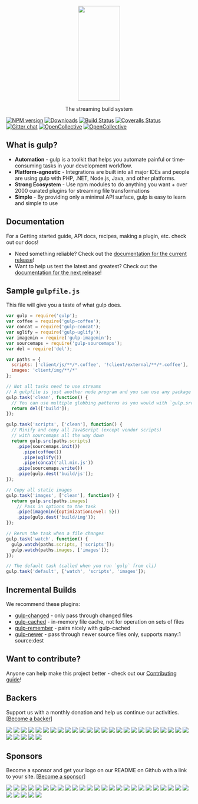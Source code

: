 <p align="center">
  <a href="http://gulpjs.com">
    <img height="257" width="114" src="https://raw.githubusercontent.com/gulpjs/artwork/master/gulp-2x.png">
  </a>
  <p align="center">The streaming build system</p>
</p>

[![NPM version][npm-image]][npm-url] [![Downloads][downloads-image]][npm-url] [![Build Status][travis-image]][travis-url] [![Coveralls Status][coveralls-image]][coveralls-url] [![Gitter chat][gitter-image]][gitter-url] [![OpenCollective](https://opencollective.com/gulpjs/backers/badge.svg)](#backers) 
[![OpenCollective](https://opencollective.com/gulpjs/sponsors/badge.svg)](#sponsors)


## What is gulp?

- **Automation** - gulp is a toolkit that helps you automate painful or time-consuming tasks in your development workflow.
- **Platform-agnostic** - Integrations are built into all major IDEs and people are using gulp with PHP, .NET, Node.js, Java, and other platforms.
- **Strong Ecosystem** - Use npm modules to do anything you want + over 2000 curated plugins for streaming file transformations
- **Simple** - By providing only a minimal API surface, gulp is easy to learn and simple to use

## Documentation

For a Getting started guide, API docs, recipes, making a plugin, etc. check out our docs!

- Need something reliable? Check out the [documentation for the current release](/docs/README.md)!
- Want to help us test the latest and greatest? Check out the [documentation for the next release](https://github.com/gulpjs/gulp/tree/4.0)!

## Sample `gulpfile.js`

This file will give you a taste of what gulp does.

```js
var gulp = require('gulp');
var coffee = require('gulp-coffee');
var concat = require('gulp-concat');
var uglify = require('gulp-uglify');
var imagemin = require('gulp-imagemin');
var sourcemaps = require('gulp-sourcemaps');
var del = require('del');

var paths = {
  scripts: ['client/js/**/*.coffee', '!client/external/**/*.coffee'],
  images: 'client/img/**/*'
};

// Not all tasks need to use streams
// A gulpfile is just another node program and you can use any package available on npm
gulp.task('clean', function() {
  // You can use multiple globbing patterns as you would with `gulp.src`
  return del(['build']);
});

gulp.task('scripts', ['clean'], function() {
  // Minify and copy all JavaScript (except vendor scripts)
  // with sourcemaps all the way down
  return gulp.src(paths.scripts)
    .pipe(sourcemaps.init())
      .pipe(coffee())
      .pipe(uglify())
      .pipe(concat('all.min.js'))
    .pipe(sourcemaps.write())
    .pipe(gulp.dest('build/js'));
});

// Copy all static images
gulp.task('images', ['clean'], function() {
  return gulp.src(paths.images)
    // Pass in options to the task
    .pipe(imagemin({optimizationLevel: 5}))
    .pipe(gulp.dest('build/img'));
});

// Rerun the task when a file changes
gulp.task('watch', function() {
  gulp.watch(paths.scripts, ['scripts']);
  gulp.watch(paths.images, ['images']);
});

// The default task (called when you run `gulp` from cli)
gulp.task('default', ['watch', 'scripts', 'images']);
```

## Incremental Builds

We recommend these plugins:

- [gulp-changed](https://github.com/sindresorhus/gulp-changed) - only pass through changed files
- [gulp-cached](https://github.com/contra/gulp-cached) - in-memory file cache, not for operation on sets of files
- [gulp-remember](https://github.com/ahaurw01/gulp-remember) - pairs nicely with gulp-cached
- [gulp-newer](https://github.com/tschaub/gulp-newer) - pass through newer source files only, supports many:1 source:dest

## Want to contribute?

Anyone can help make this project better - check out our [Contributing guide](/CONTRIBUTING.md)!

[downloads-image]: https://img.shields.io/npm/dm/gulp.svg
[npm-url]: https://www.npmjs.com/package/gulp
[npm-image]: https://img.shields.io/npm/v/gulp.svg

[travis-url]: https://travis-ci.org/gulpjs/gulp
[travis-image]: https://img.shields.io/travis/gulpjs/gulp/master.svg

[coveralls-url]: https://coveralls.io/r/gulpjs/gulp
[coveralls-image]: https://img.shields.io/coveralls/gulpjs/gulp/master.svg

[gitter-url]: https://gitter.im/gulpjs/gulp
[gitter-image]: https://badges.gitter.im/gulpjs/gulp.svg


## Backers
Support us with a monthly donation and help us continue our activities. [[Become a backer](https://opencollective.com/gulpjs#backer)]

<a href="https://opencollective.com/gulpjs/backer/0/website" target="_blank"><img src="https://opencollective.com/gulpjs/backer/0/avatar.svg"></a>
<a href="https://opencollective.com/gulpjs/backer/1/website" target="_blank"><img src="https://opencollective.com/gulpjs/backer/1/avatar.svg"></a>
<a href="https://opencollective.com/gulpjs/backer/2/website" target="_blank"><img src="https://opencollective.com/gulpjs/backer/2/avatar.svg"></a>
<a href="https://opencollective.com/gulpjs/backer/3/website" target="_blank"><img src="https://opencollective.com/gulpjs/backer/3/avatar.svg"></a>
<a href="https://opencollective.com/gulpjs/backer/4/website" target="_blank"><img src="https://opencollective.com/gulpjs/backer/4/avatar.svg"></a>
<a href="https://opencollective.com/gulpjs/backer/5/website" target="_blank"><img src="https://opencollective.com/gulpjs/backer/5/avatar.svg"></a>
<a href="https://opencollective.com/gulpjs/backer/6/website" target="_blank"><img src="https://opencollective.com/gulpjs/backer/6/avatar.svg"></a>
<a href="https://opencollective.com/gulpjs/backer/7/website" target="_blank"><img src="https://opencollective.com/gulpjs/backer/7/avatar.svg"></a>
<a href="https://opencollective.com/gulpjs/backer/8/website" target="_blank"><img src="https://opencollective.com/gulpjs/backer/8/avatar.svg"></a>
<a href="https://opencollective.com/gulpjs/backer/9/website" target="_blank"><img src="https://opencollective.com/gulpjs/backer/9/avatar.svg"></a>
<a href="https://opencollective.com/gulpjs/backer/10/website" target="_blank"><img src="https://opencollective.com/gulpjs/backer/10/avatar.svg"></a>
<a href="https://opencollective.com/gulpjs/backer/11/website" target="_blank"><img src="https://opencollective.com/gulpjs/backer/11/avatar.svg"></a>
<a href="https://opencollective.com/gulpjs/backer/12/website" target="_blank"><img src="https://opencollective.com/gulpjs/backer/12/avatar.svg"></a>
<a href="https://opencollective.com/gulpjs/backer/13/website" target="_blank"><img src="https://opencollective.com/gulpjs/backer/13/avatar.svg"></a>
<a href="https://opencollective.com/gulpjs/backer/14/website" target="_blank"><img src="https://opencollective.com/gulpjs/backer/14/avatar.svg"></a>
<a href="https://opencollective.com/gulpjs/backer/15/website" target="_blank"><img src="https://opencollective.com/gulpjs/backer/15/avatar.svg"></a>
<a href="https://opencollective.com/gulpjs/backer/16/website" target="_blank"><img src="https://opencollective.com/gulpjs/backer/16/avatar.svg"></a>
<a href="https://opencollective.com/gulpjs/backer/17/website" target="_blank"><img src="https://opencollective.com/gulpjs/backer/17/avatar.svg"></a>
<a href="https://opencollective.com/gulpjs/backer/18/website" target="_blank"><img src="https://opencollective.com/gulpjs/backer/18/avatar.svg"></a>
<a href="https://opencollective.com/gulpjs/backer/19/website" target="_blank"><img src="https://opencollective.com/gulpjs/backer/19/avatar.svg"></a>
<a href="https://opencollective.com/gulpjs/backer/20/website" target="_blank"><img src="https://opencollective.com/gulpjs/backer/20/avatar.svg"></a>
<a href="https://opencollective.com/gulpjs/backer/21/website" target="_blank"><img src="https://opencollective.com/gulpjs/backer/21/avatar.svg"></a>
<a href="https://opencollective.com/gulpjs/backer/22/website" target="_blank"><img src="https://opencollective.com/gulpjs/backer/22/avatar.svg"></a>
<a href="https://opencollective.com/gulpjs/backer/23/website" target="_blank"><img src="https://opencollective.com/gulpjs/backer/23/avatar.svg"></a>
<a href="https://opencollective.com/gulpjs/backer/24/website" target="_blank"><img src="https://opencollective.com/gulpjs/backer/24/avatar.svg"></a>
<a href="https://opencollective.com/gulpjs/backer/25/website" target="_blank"><img src="https://opencollective.com/gulpjs/backer/25/avatar.svg"></a>
<a href="https://opencollective.com/gulpjs/backer/26/website" target="_blank"><img src="https://opencollective.com/gulpjs/backer/26/avatar.svg"></a>
<a href="https://opencollective.com/gulpjs/backer/27/website" target="_blank"><img src="https://opencollective.com/gulpjs/backer/27/avatar.svg"></a>
<a href="https://opencollective.com/gulpjs/backer/28/website" target="_blank"><img src="https://opencollective.com/gulpjs/backer/28/avatar.svg"></a>
<a href="https://opencollective.com/gulpjs/backer/29/website" target="_blank"><img src="https://opencollective.com/gulpjs/backer/29/avatar.svg"></a>


## Sponsors
Become a sponsor and get your logo on our README on Github with a link to your site. [[Become a sponsor](https://opencollective.com/gulpjs#sponsor)]

<a href="https://opencollective.com/gulpjs/sponsor/0/website" target="_blank"><img src="https://opencollective.com/gulpjs/sponsor/0/avatar.svg"></a>
<a href="https://opencollective.com/gulpjs/sponsor/1/website" target="_blank"><img src="https://opencollective.com/gulpjs/sponsor/1/avatar.svg"></a>
<a href="https://opencollective.com/gulpjs/sponsor/2/website" target="_blank"><img src="https://opencollective.com/gulpjs/sponsor/2/avatar.svg"></a>
<a href="https://opencollective.com/gulpjs/sponsor/3/website" target="_blank"><img src="https://opencollective.com/gulpjs/sponsor/3/avatar.svg"></a>
<a href="https://opencollective.com/gulpjs/sponsor/4/website" target="_blank"><img src="https://opencollective.com/gulpjs/sponsor/4/avatar.svg"></a>
<a href="https://opencollective.com/gulpjs/sponsor/5/website" target="_blank"><img src="https://opencollective.com/gulpjs/sponsor/5/avatar.svg"></a>
<a href="https://opencollective.com/gulpjs/sponsor/6/website" target="_blank"><img src="https://opencollective.com/gulpjs/sponsor/6/avatar.svg"></a>
<a href="https://opencollective.com/gulpjs/sponsor/7/website" target="_blank"><img src="https://opencollective.com/gulpjs/sponsor/7/avatar.svg"></a>
<a href="https://opencollective.com/gulpjs/sponsor/8/website" target="_blank"><img src="https://opencollective.com/gulpjs/sponsor/8/avatar.svg"></a>
<a href="https://opencollective.com/gulpjs/sponsor/9/website" target="_blank"><img src="https://opencollective.com/gulpjs/sponsor/9/avatar.svg"></a>
<a href="https://opencollective.com/gulpjs/sponsor/10/website" target="_blank"><img src="https://opencollective.com/gulpjs/sponsor/10/avatar.svg"></a>
<a href="https://opencollective.com/gulpjs/sponsor/11/website" target="_blank"><img src="https://opencollective.com/gulpjs/sponsor/11/avatar.svg"></a>
<a href="https://opencollective.com/gulpjs/sponsor/12/website" target="_blank"><img src="https://opencollective.com/gulpjs/sponsor/12/avatar.svg"></a>
<a href="https://opencollective.com/gulpjs/sponsor/13/website" target="_blank"><img src="https://opencollective.com/gulpjs/sponsor/13/avatar.svg"></a>
<a href="https://opencollective.com/gulpjs/sponsor/14/website" target="_blank"><img src="https://opencollective.com/gulpjs/sponsor/14/avatar.svg"></a>
<a href="https://opencollective.com/gulpjs/sponsor/15/website" target="_blank"><img src="https://opencollective.com/gulpjs/sponsor/15/avatar.svg"></a>
<a href="https://opencollective.com/gulpjs/sponsor/16/website" target="_blank"><img src="https://opencollective.com/gulpjs/sponsor/16/avatar.svg"></a>
<a href="https://opencollective.com/gulpjs/sponsor/17/website" target="_blank"><img src="https://opencollective.com/gulpjs/sponsor/17/avatar.svg"></a>
<a href="https://opencollective.com/gulpjs/sponsor/18/website" target="_blank"><img src="https://opencollective.com/gulpjs/sponsor/18/avatar.svg"></a>
<a href="https://opencollective.com/gulpjs/sponsor/19/website" target="_blank"><img src="https://opencollective.com/gulpjs/sponsor/19/avatar.svg"></a>
<a href="https://opencollective.com/gulpjs/sponsor/20/website" target="_blank"><img src="https://opencollective.com/gulpjs/sponsor/20/avatar.svg"></a>
<a href="https://opencollective.com/gulpjs/sponsor/21/website" target="_blank"><img src="https://opencollective.com/gulpjs/sponsor/21/avatar.svg"></a>
<a href="https://opencollective.com/gulpjs/sponsor/22/website" target="_blank"><img src="https://opencollective.com/gulpjs/sponsor/22/avatar.svg"></a>
<a href="https://opencollective.com/gulpjs/sponsor/23/website" target="_blank"><img src="https://opencollective.com/gulpjs/sponsor/23/avatar.svg"></a>
<a href="https://opencollective.com/gulpjs/sponsor/24/website" target="_blank"><img src="https://opencollective.com/gulpjs/sponsor/24/avatar.svg"></a>
<a href="https://opencollective.com/gulpjs/sponsor/25/website" target="_blank"><img src="https://opencollective.com/gulpjs/sponsor/25/avatar.svg"></a>
<a href="https://opencollective.com/gulpjs/sponsor/26/website" target="_blank"><img src="https://opencollective.com/gulpjs/sponsor/26/avatar.svg"></a>
<a href="https://opencollective.com/gulpjs/sponsor/27/website" target="_blank"><img src="https://opencollective.com/gulpjs/sponsor/27/avatar.svg"></a>
<a href="https://opencollective.com/gulpjs/sponsor/28/website" target="_blank"><img src="https://opencollective.com/gulpjs/sponsor/28/avatar.svg"></a>
<a href="https://opencollective.com/gulpjs/sponsor/29/website" target="_blank"><img src="https://opencollective.com/gulpjs/sponsor/29/avatar.svg"></a>
